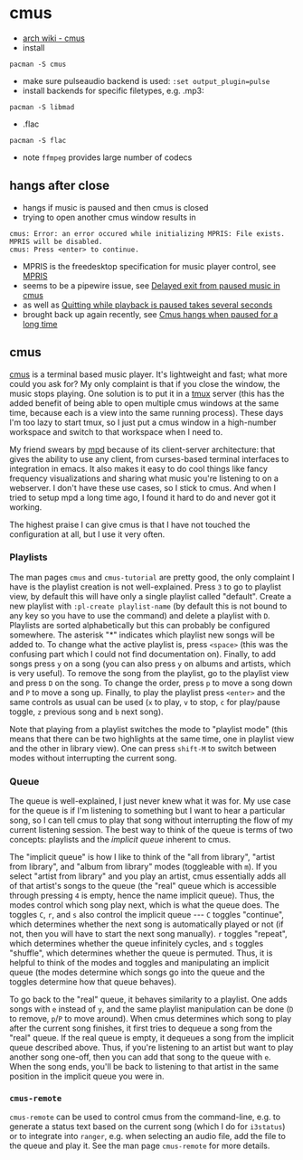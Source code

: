 # cmus

- [arch wiki - cmus](https://wiki.archlinux.org/title/Cmus)
- install

```
pacman -S cmus
```

- make sure pulseaudio backend is used: `:set output_plugin=pulse`
- install backends for specific filetypes, e.g. .mp3:

```
pacman -S libmad
```

- .flac

```
pacman -S flac
```

- note `ffmpeg` provides large number of codecs

## hangs after close

- hangs if music is paused and then cmus is closed
- trying to open another cmus window results in

```
cmus: Error: an error occured while initializing MPRIS: File exists. MPRIS will be disabled.
cmus: Press <enter> to continue.
```

- MPRIS is the freedesktop specification for
  music player control, see [MPRIS](#mpris)
- seems to be a pipewire issue, see [Delayed exit from paused music in
  cmus](https://gitlab.freedesktop.org/pipewire/pipewire/-/issues/946)
- as well as [Quitting while playback is paused takes
  several seconds](https://github.com/cmus/cmus/issues/1064)
- brought back up again recently, see [Cmus hangs when paused
  for a long time](https://github.com/pop-os/pipewire/issues/6)

## cmus

[cmus](https://cmus.github.io/) is a terminal based music player. It's
lightweight and fast; what more could you ask for? My only complaint is that
if you close the window, the music stops playing. One solution is to put it in
a [tmux](./tmux.md) server (this has the added benefit of being able to open
multiple cmus windows at the same time, because each is a view into the same
running process). These days I'm too lazy to start tmux, so I just put a cmus
window in a high-number workspace and switch to that workspace when I need to.

My friend swears by [mpd](https://www.musicpd.org/) because of its
client-server architecture: that gives the ability to use any client,
from curses-based terminal interfaces to integration in emacs. It also
makes it easy to do cool things like fancy frequency visualizations and
sharing what music you're listening to on a webserver. I don't have
these use cases, so I stick to cmus. And when I tried to setup mpd a
long time ago, I found it hard to do and never got it working.

The highest praise I can give cmus is that I have not
touched the configuration at all, but I use it very often.

### Playlists

The man pages `cmus` and `cmus-tutorial` are pretty good, the only complaint
I have is the playlist creation is not well-explained. Press `3` to go to
playlist view, by default this will have only a single playlist called
"default". Create a new playlist with `:pl-create playlist-name` (by default
this is not bound to any key so you have to use the command) and delete a
playlist with `D`. Playlists are sorted alphabetically but this can probably
be configured somewhere. The asterisk "\*" indicates which playlist new songs
will be added to. To change what the active playlist is, press `<space>` (this
was the confusing part which I could not find documentation on). Finally, to
add songs press `y` on a song (you can also press `y` on albums and artists,
which is very useful). To remove the song from the playlist, go to the playlist
view and press `D` on the song. To change the order, press `p` to move a song
down and `P` to move a song up. Finally, to play the playlist press `<enter>`
and the same controls as usual can be used (`x` to play, `v` to stop, `c` for
play/pause toggle, `z` previous song and `b` next song).

Note that playing from a playlist switches the mode to "playlist mode"
(this means that there can be two highlights at the same time, one in
playlist view and the other in library view). One can press `shift-M`
to switch between modes without interrupting the current song.

### Queue

The queue is well-explained, I just never knew what it was for. My use case
for the queue is if I'm listening to something but I want to hear a particular
song, so I can tell cmus to play that song without interrupting the flow of my
current listening session. The best way to think of the queue is terms of two
concepts: playlists and the _implicit queue_ inherent to cmus.

The "implicit queue" is how I like to think of the "all from library",
"artist from library", and "album from library" modes (toggleable with
`m`). If you select "artist from library" and you play an artist, cmus
essentially adds all of that artist's songs to the queue (the "real" queue
which is accessible through pressing `4` is empty, hence the name implicit
queue). Thus, the modes control which song play next, which is what the
queue does. The toggles `C`, `r`, and `s` also control the implicit queue
--- `C` toggles "continue", which determines whether the next song is
automatically played or not (if not, then you will have to start the next
song manually). `r` toggles "repeat", which determines whether the queue
infinitely cycles, and `s` toggles "shuffle", which determines whether the
queue is permuted. Thus, it is helpful to think of the modes and toggles
and manipulating an implicit queue (the modes determine which songs go
into the queue and the toggles determine how that queue behaves).

To go back to the "real" queue, it behaves similarity to a playlist. One
adds songs with `e` instead of `y`, and the same playlist manipulation can
be done (`D` to remove, `p`/`P` to move around). When cmus determines which
song to play after the current song finishes, it first tries to dequeue a
song from the "real" queue. If the real queue is empty, it dequeues a song
from the implicit queue described above. Thus, if you're listening to an
artist but want to play another song one-off, then you can add that song
to the queue with `e`. When the song ends, you'll be back to listening to
that artist in the same position in the implicit queue you were in.

### `cmus-remote`

`cmus-remote` can be used to control cmus from the command-line, e.g. to
generate a status text based on the current song (which I do for `i3status`)
or to integrate into `ranger`, e.g. when selecting an audio file, add the file
to the queue and play it. See the man page `cmus-remote` for more details.
